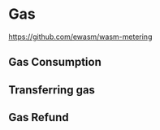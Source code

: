# Gas

https://github.com/ewasm/wasm-metering

## Gas Consumption

## Transferring gas

## Gas Refund